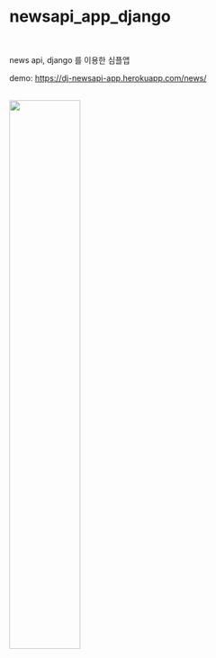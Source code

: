 # newsapi_app_django

<br>

news api, django 를 이용한 심플앱

demo: https://dj-newsapi-app.herokuapp.com/news/

<br>

<img src="https://github.com/kimjihun-dev/newsapi_app_django/blob/master/newsapp_img.gif" width="50%">

